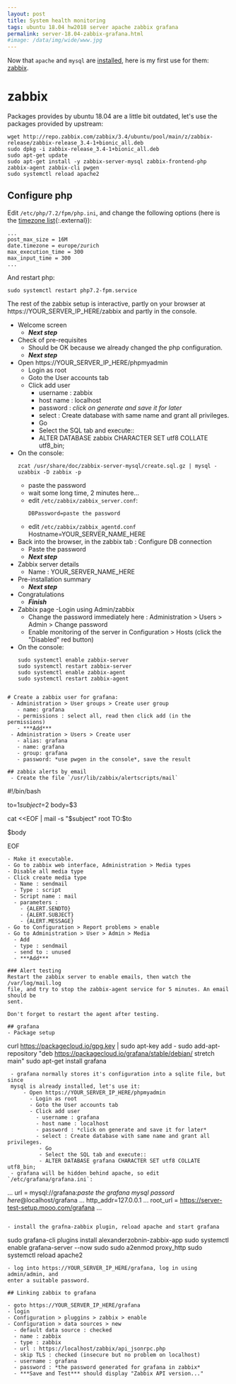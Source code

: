 ```yaml
---
layout: post
title: System health monitoring
tags: ubuntu 18.04 hw2018 server apache zabbix grafana
permalink: server-18.04-zabbix-grafana.html
#image: /data/img/wide/www.jpg
---
```


Now that `apache` and `mysql` are [installed](/server-18.04-apache.html), here is my first use for them: [zabbix](/tag/zabbix.html).

# zabbix
Packages provides by ubuntu 18.04 are a little bit outdated, let's use the packages provided by upstream:

```console
wget http://repo.zabbix.com/zabbix/3.4/ubuntu/pool/main/z/zabbix-release/zabbix-release_3.4-1+bionic_all.deb
sudo dpkg -i zabbix-release_3.4-1+bionic_all.deb
sudo apt-get update
sudo apt-get install -y zabbix-server-mysql zabbix-frontend-php zabbix-agent zabbix-cli pwgen
sudo systemctl reload apache2
```

## Configure php

Edit `/etc/php/7.2/fpm/php.ini`, and change the following options (here is the [timezone list](https://secure.php.net/manual/en/timezones.php){:.external}):

```config
...
post_max_size = 16M
date.timezone = europe/zurich
max_execution_time = 300
max_input_time = 300
...
```
And restart php:
```
sudo systemctl restart php7.2-fpm.service
```

The rest of the zabbix setup is interactive, partly on your browser at https://YOUR_SERVER_IP_HERE/zabbix and partly in the console.

 - Welcome screen
   - ***Next step***
 - Check of pre-requisites
   - Should be OK because we already changed the php configuration.
   - ***Next step***
 - Open https://YOUR_SERVER_IP_HERE/phpmyadmin
   - Login as root
   - Goto the User accounts tab
   - Click add user
     - username : zabbix
     - host name : localhost
     - password : *click on generate and save it for later*
     - select : Create database with same name and grant all privileges.
      - Go
      - Select the SQL tab and execute::
      - ALTER DATABASE zabbix CHARACTER SET utf8 COLLATE utf8_bin;
 - On the console:
   ```
   zcat /usr/share/doc/zabbix-server-mysql/create.sql.gz | mysql -uzabbix -D zabbix -p
   ```
   - paste the password
   - wait some long time, 2 minutes here...
   - edit `/etc/zabbix/zabbix_server.conf`:
     ```
     DBPassword=paste the password
     ```
   - edit `/etc/zabbix/zabbix_agentd.conf`
     Hostname=YOUR_SERVER_NAME_HERE
 - Back into the browser, in the zabbix tab : Configure DB connection 
   - Paste the password
   - ***Next step***
 - Zabbix server details
   - Name : YOUR_SERVER_NAME_HERE
 - Pre-installation summary
   - ***Next step***
 - Congratulations
   - ***Finish***
 - Zabbix page
   -Login using Admin/zabbix
   - Change the password immediately here : Administration > Users > Admin > Change password
   - Enable monitoring of the server in Configuration > Hosts (click the "Disabled" red button)
 - On the console:
   ```
   sudo systemctl enable zabbix-server
   sudo systemctl restart zabbix-server
   sudo systemctl enable zabbix-agent
   sudo systemctl restart zabbix-agent
 ```

 # Create a zabbix user for grafana:
  - Administration > User groups > Create user group
    - name: grafana
    - permissions : select all, read then click add (in the permissions)
    - ***Add***
  - Administration > Users > Create user
    - alias: grafana
    - name: grafana
    - group: grafana
    - password: *use pwgen in the console*, save the result

## zabbix alerts by email
  - Create the file `/usr/lib/zabbix/alertscripts/mail`
 
  ```
#!/bin/bash

to=$1
subject=$2
body=$3

cat <<EOF | mail -s "$subject" root
TO:$to

$body

EOF
 ```
 - Make it executable.
 - Go to zabbix web interface, Administration > Media types
 - Disable all media type
 - Click create media type
   - Name : sendmail
   - Type : script
   - Script name : mail
   - parameters : 
     - {ALERT.SENDTO}
     - {ALERT.SUBJECT}
     - {ALERT.MESSAGE}
 - Go to Configuration > Report problems > enable
 - Go to Administration > User > Admin > Media
   - Add
   - type : sendmail
   - send to : unused
   - ***Add***

### Alert testing
Restart the zabbix server to enable emails, then watch the /var/log/mail.log
file, and try to stop the zabbix-agent service for 5 minutes. An email should be
sent.

Don't forget to restart the agent after testing.

## grafana
 - Package setup
```
curl https://packagecloud.io/gpg.key | sudo apt-key add -
sudo add-apt-repository "deb https://packagecloud.io/grafana/stable/debian/ stretch main"
sudo apt-get install grafana
```
 - grafana normally stores it's configuration into a sqlite file, but since
 mysql is already installed, let's use it:
     - Open https://YOUR_SERVER_IP_HERE/phpmyadmin
       - Login as root
       - Goto the User accounts tab
       - Click add user
         - username : grafana
         - host name : localhost
         - password : *click on generate and save it for later*
         - select : Create database with same name and grant all privileges.
          - Go
          - Select the SQL tab and execute::
          - ALTER DATABASE grafana CHARACTER SET utf8 COLLATE utf8_bin;
 - grafana will be hidden behind apache, so edit `/etc/grafana/grafana.ini`:
 ```
...
url = mysql://grafana:*paste the grafana mysql passord here*@localhost/grafana
...
http_addr=127.0.0.1
...
root_url = https://server-test-setup.mooo.com/grafana
...
 ```

 - install the grafna-zabbix plugin, reload apache and start grafana
 ```
sudo grafana-cli plugins install alexanderzobnin-zabbix-app
sudo systemctl enable grafana-server --now
sudo sudo a2enmod proxy_http
sudo systemctl reload apache2
 ```
 - log into https://YOUR_SERVER_IP_HERE/grafana, log in using admin/admin, and
 enter a suitable password.

## Linking zabbix to grafana

 - goto https://YOUR_SERVER_IP_HERE/grafana
 - login
 - Configuration > pluggins > zabbix > enable
 - Configuration > data sources > new
   - default data source : checked
   - name : zabbix
   - type : zabbix
   - url : https://localhost/zabbix/api_jsonrpc.php
   - skip TLS : checked (insecure but no problem on localhost)
   - username : grafana
   - password : *the password generated for grafana in zabbix*
   - ***Save and Test*** should display "Zabbix API version..."
